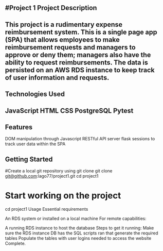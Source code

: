 #Project 1
Project Description
------------------------------------------------------------------------------------------------------------------------------------------------------------------------------------------------------------------------
This project is a rudimentary expense reimbursement system. This is a single page app (SPA) that allows employees to make reimbursement requests and managers to approve or deny them; managers also have the ability to request reimbursements. The data is persisted on an AWS RDS instance to keep track of user information and requests.
------------------------------------------------------------------------------------------------------------------------------------------------------------------------------------------------------------------------
Technologies Used
-----------------
JavaScript
HTML
CSS
PostgreSQL
Pytest
------------------------------------------------------------------------------------------------------------------------------------------------------------------------------------------------------------------------
Features
-----------------
DOM manipulation through Javascript
RESTful API server
flask sessions to track user data within the SPA

Getting Started
-----------------
#Create a local git repository using git clone
git clone git@github.com:lago77/project1.git
cd project1
# Start working on the project
cd project1
Usage
Essential requirements

An RDS system or installed on a local machine
For remote capabilities:

A running RDS instance to host the database
Steps to get it running:
Make sure the RDS instance DB has the SQL scripts ran that generate the required tables
Populate the tables with user logins needed to access the website
Complete.